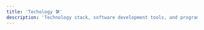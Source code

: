 ```yaml
---
title: 'Techology 🛠️'
description: 'Technology stack, software development tools, and programming languages'
---
```

